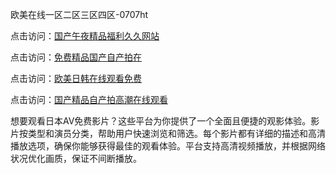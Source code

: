 欧美在线一区二区三区四区-0707ht


点击访问：<a href="https://cfad.pages.dev/">国产午夜精品福利久久网站</a>

点击访问：<a href="https://bsdf-5f5.pages.dev/">免费精品国产自产拍在</a>

点击访问：<a href="https://gda-c7m.pages.dev/">欧美日韩在线观看免费</a>

点击访问：<a href="https://vassv.pages.dev/">国产精品自产拍高潮在线观看</a>

想要观看日本AV免费影片？这些平台为你提供了一个全面且便捷的观影体验。影片按类型和演员分类，帮助用户快速浏览和筛选。每个影片都有详细的描述和高清播放选项，确保你能够获得最佳的观看体验。平台支持高清视频播放，并根据网络状况优化画质，保证不间断播放。

<span style="display:none;">[Canonical link](https://github.com/hehe20250707/hehe12 ）</span>
